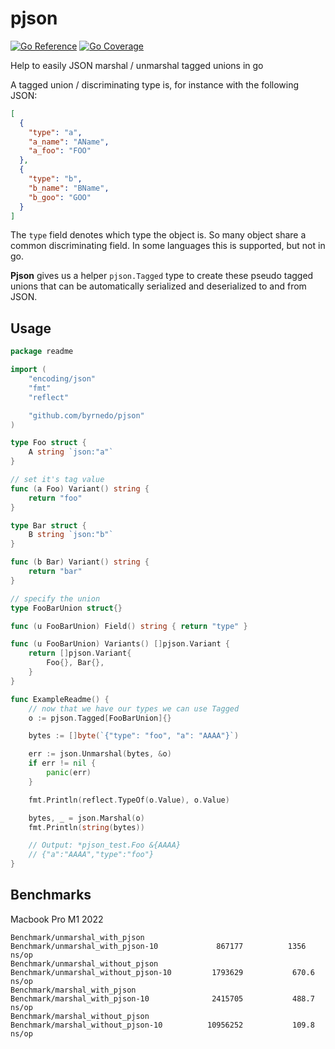 # pjson

[![Go Reference](https://pkg.go.dev/badge/github.com/byrnedo/pjson.svg)](https://pkg.go.dev/github.com/byrnedo/pjson)
[![Go Coverage](https://github.com/byrnedo/pjson/wiki/coverage.svg)](https://raw.githack.com/wiki/byrnedo/pjson/coverage.html)

Help to easily JSON marshal / unmarshal tagged unions in go

A tagged union / discriminating type is, for instance with the following JSON:

```json
[
  {
    "type": "a",
    "a_name": "AName",
    "a_foo": "FOO"
  },
  {
    "type": "b",
    "b_name": "BName",
    "b_goo": "GOO"
  }
]
```

The `type` field denotes which type the object is. So many object share a common discriminating field.
In some languages this is supported, but not in go.

**Pjson** gives us a helper `pjson.Tagged` type to create these pseudo tagged unions that can be automatically
serialized and deserialized to and from JSON.

## Usage

```go
package readme

import (
	"encoding/json"
	"fmt"
	"reflect"

	"github.com/byrnedo/pjson"
)

type Foo struct {
	A string `json:"a"`
}

// set it's tag value
func (a Foo) Variant() string {
	return "foo"
}

type Bar struct {
	B string `json:"b"`
}

func (b Bar) Variant() string {
	return "bar"
}

// specify the union
type FooBarUnion struct{}

func (u FooBarUnion) Field() string { return "type" }

func (u FooBarUnion) Variants() []pjson.Variant {
	return []pjson.Variant{
		Foo{}, Bar{},
	}
}

func ExampleReadme() {
	// now that we have our types we can use Tagged
	o := pjson.Tagged[FooBarUnion]{}

	bytes := []byte(`{"type": "foo", "a": "AAAA"}`)

	err := json.Unmarshal(bytes, &o)
	if err != nil {
		panic(err)
	}

	fmt.Println(reflect.TypeOf(o.Value), o.Value)

	bytes, _ = json.Marshal(o)
	fmt.Println(string(bytes))

	// Output: *pjson_test.Foo &{AAAA}
	// {"a":"AAAA","type":"foo"}
}
```

## Benchmarks

Macbook Pro M1 2022

```
Benchmark/unmarshal_with_pjson
Benchmark/unmarshal_with_pjson-10         	  867177	      1356 ns/op
Benchmark/unmarshal_without_pjson
Benchmark/unmarshal_without_pjson-10      	 1793629	       670.6 ns/op
Benchmark/marshal_with_pjson
Benchmark/marshal_with_pjson-10           	 2415705	       488.7 ns/op
Benchmark/marshal_without_pjson
Benchmark/marshal_without_pjson-10        	10956252	       109.8 ns/op
```
